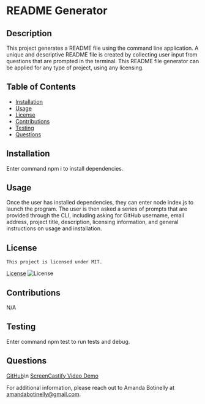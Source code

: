 # README Generator

## Description

This project generates a README file using the command line application. A unique and descriptive README file is created by collecting user input from questions that are prompted in the terminal. This README file generator can be applied for any type of project, using any licensing.

## Table of Contents

- [Installation](#Installation)
- [Usage](#Usage)
- [License](#License)
- [Contributions](#Contributions)
- [Testing](#Testing)
- [Questions](#Questions)

## Installation

Enter command npm i to install dependencies.

## Usage

Once the user has installed dependencies, they can enter node index.js to launch the program. The user is then asked a series of prompts that are provided through the CLI, including asking for GitHub username, email address, project title, description, licensing information, and general instructions on usage and installation.

## License

    This project is licensed under MIT.

[License](#License)
![License](https://img.shields.io/badge/License-MIT-blue.svg)

## Contributions

N/A

## Testing

Enter command npm test to run tests and debug.

## Questions

[GitHub](https://github.com/MandieBot)\n
[ScreenCastify Video Demo](https://drive.google.com/file/d/1FsphuLxvK9SS-8tm6j-ynTRW5aS4WFOJ/view)

For additional information, please reach out to Amanda Botinelly at amandabotinelly@gmail.com.
